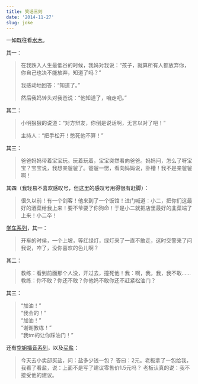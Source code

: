```yaml
---
title: 笑话三则
date: '2014-11-27'
slug: joke
---
```


一如既往看[水木](http://www.newsmth.net/bbscon.php?bid=63&id=3379416)。

其一：

> 在我跌入人生最低谷的时候，我妈对我说：“孩子，就算所有人都放弃你，你自己也决不能放弃，知道了吗？”
> 
> 我感动地回答：“知道了。”
> 
> 然后我妈转头对我爸说：“他知道了，咱走吧。”

其二：

> 小明狠狠的说道：“对方辩友，你倒是说话啊，无言以对了吧！”
> 
> 主持人：“把手松开！憋死他不算！”

其三：

> 爸爸妈妈带着宝宝玩。玩着玩着，宝宝突然看向爸爸。妈妈问，怎么了呀宝宝？宝宝说，我想亲爸爸了。爸爸一愣，看向妈妈说，卧槽！我不是亲爸爸啊！

其四（我轻易不喜欢感叹号，但这里的感叹号用得很有赶脚）：

> 很久以前！有一个剑客！他来到了一个饭馆！进门喊道：小二，把你们这最好的酒菜给我上来！要不爷要了你狗命！于是小二就把店里最好的韭菜端了上来！小二卒！

[学车系列](http://www.newsmth.net/bbscon.php?bid=63&id=3381342)，其一：

> 开车的时侯，一个上坡，等红绿灯，绿灯来了一直不敢走，这时交警来了问我说，咋了，没你喜欢的色儿啊？

其二：

> 教练：看到前面那个人没，开过去，撞死他！我：啊，我，我，我不敢……教练：你不敢？你还不敢？你他妈不敢你还不赶紧松油门？

其三：

> “加油！”  
“我会的！”  
“加油！”  
“谢谢教练！”  
“我tm的让你踩油门！”

还有[空姐播音系列](http://www.newsmth.net/bbscon.php?bid=63&id=3390220)，以及[买盐](http://www.newsmth.net/bbscon.php?bid=63&id=3389650)：

> 今天去小卖部买盐，问：盐多少钱一包？ 答曰：2元。老板拿了一包给我，我看了看盐，说：上面不是写了建议零售价1.5元吗？ 老板认真的说：我不接受他的建议。

